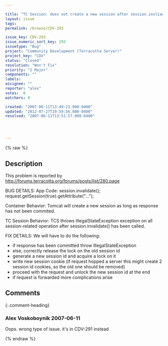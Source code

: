 ```yaml
---

title: "TC Session: does not create a new session after session.invliadate() has been called"
layout: issue
tags: 
permalink: /browse/CDV-293

issue_key: CDV-293
issue_numeric_sort_key: 293
issuetype: "Bug"
project: "Community Development (Terracotta Server)"
project_key: "CDV"
status: "Closed"
resolution: "Won't Fix"
priority: "2 Major"
components: ""
labels: 
assignee: ""
reporter: "alex"
votes:  0
watchers: 0

created: "2007-06-11T13:49:21.000-0400"
updated: "2012-07-27T19:59:56.000-0400"
resolved: "2007-06-11T13:51:57.000-0400"




---
```


{% raw %}

## Description

<div markdown="1" class="description">

This problem is reported by http://forums.terracotta.org/forums/posts/list/280.page

BUG DETAILS:
App Code:
session.invalidate();
request.getSession(true).getAttribute("...");

Container Behavior:
Tomcat will create a new session as long as response has not been commited.

TC Session Behavior:
TCS throws IllegalStateException exception on all session-related operation after session.invalidate() has been called.


FIX DETAILS:
We will have to do the following:
- if response has been committed throw IllegalStateException
- else, correctly release the lock on the old session id
- generate a new session id and acquire a lock on it
- write new session cookie (if request hopped a server this might create 2 session id cookies, so the old one should be removed)
- proceed with the request and unlock the new session id at the end
- if request is forwarded more complications arise


</div>

## Comments


{:.comment-heading}
### **Alex Voskoboynik** <span class="date">2007-06-11</span>

<div markdown="1" class="comment">

Oops.  wrong type of issue.
it's in CDV-291 instead

</div>



{% endraw %}
